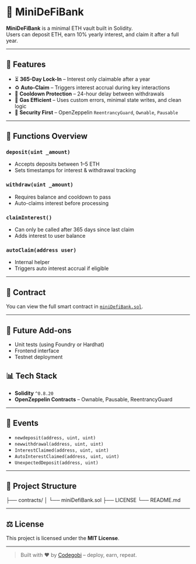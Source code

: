 # 🏦 MiniDeFiBank

**MiniDeFiBank** is a minimal ETH vault built in Solidity.  
Users can deposit ETH, earn 10% yearly interest, and claim it after a full year.

---

## 🔧 Features

- ⏳ **365-Day Lock-In** – Interest only claimable after a year
- ♻️ **Auto-Claim** – Triggers interest accrual during key interactions
- 🧊 **Cooldown Protection** – 24-hour delay between withdrawals
- 💸 **Gas Efficient** – Uses custom errors, minimal state writes, and clean logic
- 🔐 **Security First** – OpenZeppelin `ReentrancyGuard`, `Ownable`, `Pausable`

---

## 💼 Functions Overview

### `deposit(uint _amount)`
- Accepts deposits between 1–5 ETH
- Sets timestamps for interest & withdrawal tracking

### `withdraw(uint _amount)`
- Requires balance and cooldown to pass
- Auto-claims interest before processing

### `claimInterest()`
- Can only be called after 365 days since last claim
- Adds interest to user balance

### `autoClaim(address user)`
- Internal helper
- Triggers auto interest accrual if eligible

---

## 📄 Contract

You can view the full smart contract in [`miniDefiBank.sol`](./miniDefiBank.sol).

---

## 🧪 Future Add-ons

- Unit tests (using Foundry or Hardhat)
- Frontend interface
- Testnet deployment

## 📊 Tech Stack

- **Solidity** `^0.8.20`
- **OpenZeppelin Contracts** – Ownable, Pausable, ReentrancyGuard

---

## 🧪 Events

- `newdeposit(address, uint, uint)`
- `newwithdrawal(address, uint, uint)`
- `InterestClaimed(address, uint, uint)`
- `AutoInterestClaimed(address, uint, uint)`
- `UnexpectedDeposit(address, uint)`

---

## 📁 Project Structure
├── contracts/ │   └── miniDefiBank.sol ├── LICENSE └── README.md

---

## ⚖️ License

This project is licensed under the **MIT License**.

---

> Built with ❤️ by [Codegobi](https://github.com/Codegobi) – deploy, earn, repeat.
